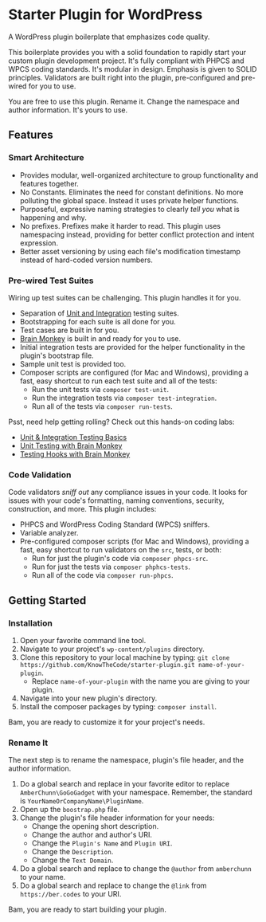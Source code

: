 # Starter Plugin for WordPress

A WordPress plugin boilerplate that emphasizes code quality. 

This boilerplate provides you with a solid foundation to rapidly start your custom plugin development project.  It's fully compliant with PHPCS and WPCS coding standards. It's modular in design. Emphasis is given to SOLID principles.  Validators are built right into the plugin, pre-configured and pre-wired for you to use.

You are free to use this plugin.  Rename it.  Change the namespace and author information.  It's yours to use. 

## Features
 
 ### Smart Architecture
 
 - Provides modular, well-organized architecture to group functionality and features together.
 - No Constants. Eliminates the need for constant definitions. No more polluting the global space. Instead it uses private helper functions.
 - Purposeful, expressive naming strategies to clearly _tell you_ what is happening and why.
 - No prefixes. Prefixes make it harder to read. This plugin uses namespacing instead, providing for better conflict protection and intent expression.
 - Better asset versioning by using each file's modification timestamp instead of hard-coded version numbers.
 
 ### Pre-wired Test Suites
 
 Wiring up test suites can be challenging.  This plugin handles it for you.
 
 - Separation of [Unit and Integration](https://ber.codes/labs/unit-integration-testing-basics/episode-4) testing suites.
 - Bootstrapping for each suite is all done for you.
 - Test cases are built in for you.
 - [Brain Monkey](https://brain-wp.github.io/BrainMonkey/) is built in and ready for you to use.
 - Initial integration tests are provided for the helper functionality in the plugin's bootstrap file.
 - Sample unit test is provided too.
 - Composer scripts are configured (for Mac and Windows), providing a fast, easy shortcut to run each test suite and all of the tests:
    - Run the unit tests via `composer test-unit`.
    - Run the integration tests via `composer test-integration`.
    - Run all of the tests via `composer run-tests`.
 
 Psst, need help getting rolling? Check out this hands-on coding labs:
  
 - [Unit & Integration Testing Basics](https://ber.codes/labs/unit-integration-testing-basics)
 - [Unit Testing with Brain Monkey](https://ber.codes/labs/unit-testing-brain-monkey)
 - [Testing Hooks with Brain Monkey](https://ber.codes/labs/testing-hooks-brain-monkey)
 
 ### Code Validation
 
 Code validators _sniff out_ any compliance issues in your code.  It looks for issues with your code's formatting, naming conventions, security, construction, and more.  This plugin includes:
 
 - PHPCS and WordPress Coding Standard (WPCS) sniffers.
 - Variable analyzer.
 - Pre-configured composer scripts (for Mac and Windows), providing a fast, easy shortcut to run validators on the `src`, tests, or both:
    - Run for just the plugin's code via `composer phpcs-src`.
    - Run for just the tests via `composer phphcs-tests`.
    - Run all of the code via `composer run-phpcs`.

## Getting Started

### Installation

1. Open your favorite command line tool.
2. Navigate to your project's `wp-content/plugins` directory.
3. Clone this repository to your local machine by typing: `git clone https://github.com/KnowTheCode/starter-plugin.git name-of-your-plugin`.
    - Replace `name-of-your-plugin` with the name you are giving to your plugin.
4. Navigate into your new plugin's directory.
5. Install the composer packages by typing: `composer install`.

Bam, you are ready to customize it for your project's needs.

### Rename It

The next step is to rename the namespace, plugin's file header, and the author information.

1. Do a global search and replace in your favorite editor to replace `AmberChunn\GoGoGadget` with your namespace.  Remember, the standard is `YourNameOrCompanyName\PluginName`.
2. Open up the `boostrap.php` file.
3. Change the plugin's file header information for your needs:
    - Change the opening short description.
    - Change the author and author's URI.
    - Change the `Plugin's Name` and `Plugin URI`.
    - Change the `Description`.
    - Change the `Text Domain`.
4. Do a global search and replace to change the `@author` from `amberchunn` to your name.
5. Do a global search and replace to change the `@link` from `https://ber.codes` to your URI.

Bam, you are ready to start building your plugin.
    